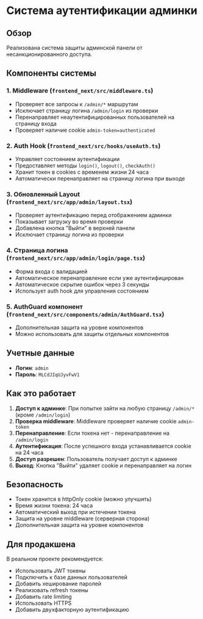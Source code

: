# Система аутентификации админки

## Обзор
Реализована система защиты админской панели от несанкционированного доступа.

## Компоненты системы

### 1. Middleware (`frontend_next/src/middleware.ts`)
- Проверяет все запросы к `/admin/*` маршрутам
- Исключает страницу логина `/admin/login` из проверки
- Перенаправляет неаутентифицированных пользователей на страницу входа
- Проверяет наличие cookie `admin-token=authenticated`

### 2. Auth Hook (`frontend_next/src/hooks/useAuth.ts`)
- Управляет состоянием аутентификации
- Предоставляет методы `login()`, `logout()`, `checkAuth()`
- Хранит токен в cookies с временем жизни 24 часа
- Автоматически перенаправляет на страницу логина при выходе

### 3. Обновленный Layout (`frontend_next/src/app/admin/layout.tsx`)
- Проверяет аутентификацию перед отображением админки
- Показывает загрузку во время проверки
- Добавлена кнопка "Выйти" в верхней панели
- Исключает страницу логина из проверки

### 4. Страница логина (`frontend_next/src/app/admin/login/page.tsx`)
- Форма входа с валидацией
- Автоматическое перенаправление если уже аутентифицирован
- Автоматическое скрытие ошибок через 3 секунды
- Использует auth hook для управления состоянием

### 5. AuthGuard компонент (`frontend_next/src/components/admin/AuthGuard.tsx`)
- Дополнительная защита на уровне компонентов
- Можно использовать для защиты отдельных компонентов

## Учетные данные
- **Логин**: `admin`
- **Пароль**: `MLCdJIqUJyvFwV1`

## Как это работает

1. **Доступ к админке**: При попытке зайти на любую страницу `/admin/*` (кроме `/admin/login`)
2. **Проверка middleware**: Middleware проверяет наличие cookie `admin-token`
3. **Перенаправление**: Если токена нет - перенаправление на `/admin/login`
4. **Аутентификация**: После успешного входа устанавливается cookie на 24 часа
5. **Доступ разрешен**: Пользователь получает доступ к админке
6. **Выход**: Кнопка "Выйти" удаляет cookie и перенаправляет на логин

## Безопасность
- Токен хранится в httpOnly cookie (можно улучшить)
- Время жизни токена: 24 часа
- Автоматический выход при истечении токена
- Защита на уровне middleware (серверная сторона)
- Дополнительная защита на уровне компонентов

## Для продакшена
В реальном проекте рекомендуется:
- Использовать JWT токены
- Подключить к базе данных пользователей
- Добавить хеширование паролей
- Реализовать refresh токены
- Добавить rate limiting
- Использовать HTTPS
- Добавить двухфакторную аутентификацию